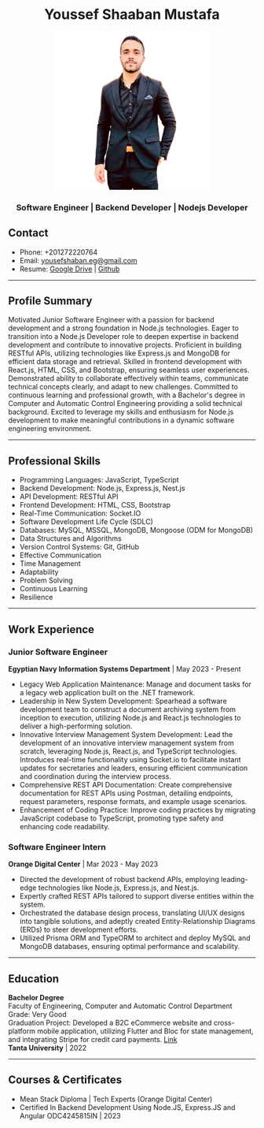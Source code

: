

<div align="center">
  <h1>Youssef Shaaban Mustafa</h1> 
  <a href="http://nestjs.com/" target="blank"><img src="./avatar.JPG" width="320" alt="Nest Logo" /></a>
  <h3>Software Engineer | Backend Developer | Nodejs Developer</h3>
</div>

## Contact
- Phone: +201272220764
- Email: yousefshaban.eg@gmail.com
- Resume: [Google Drive](https://bit.ly/3w3DteJ) | [Github](https://github.com/yousefshabaneg/yousefshabaneg/blob/main/YousefShaban_Software_Engineer.pdf)
---

## Profile Summary

Motivated Junior Software Engineer with a passion for backend development and a strong foundation in Node.js technologies. Eager to transition into a Node.js Developer role to deepen expertise in backend development and contribute to innovative projects. Proficient in building RESTful APIs, utilizing technologies like Express.js and MongoDB for efficient data storage and retrieval. Skilled in frontend development with React.js, HTML, CSS, and Bootstrap, ensuring seamless user experiences. Demonstrated ability to collaborate effectively within teams, communicate technical concepts clearly, and adapt to new challenges. Committed to continuous learning and professional growth, with a Bachelor's degree in Computer and Automatic Control Engineering providing a solid technical background. Excited to leverage my skills and enthusiasm for Node.js development to make meaningful contributions in a dynamic software engineering environment.

---

## Professional Skills

- Programming Languages: JavaScript, TypeScript
- Backend Development: Node.js, Express.js, Nest.js
- API Development: RESTful API
- Frontend Development: HTML, CSS, Bootstrap
- Real-Time Communication: Socket.IO
- Software Development Life Cycle (SDLC)
- Databases: MySQL, MSSQL, MongoDB, Mongoose (ODM for MongoDB)
- Data Structures and Algorithms
- Version Control Systems: Git, GitHub
- Effective Communication
- Time Management
- Adaptability
- Problem Solving
- Continuous Learning
- Resilience

---

## Work Experience

### Junior Software Engineer
**Egyptian Navy Information Systems Department** | May 2023 - Present

- Legacy Web Application Maintenance: Manage and document tasks for a legacy web application built on the .NET framework.
- Leadership in New System Development: Spearhead a software development team to construct a document archiving system from inception to execution, utilizing Node.js and React.js technologies to deliver a high-performing solution.
- Innovative Interview Management System Development: Lead the development of an innovative interview management system from scratch, leveraging Node.js, React.js, and TypeScript technologies. Introduces real-time functionality using Socket.io to facilitate instant updates for secretaries and leaders, ensuring efficient communication and coordination during the interview process.
- Comprehensive REST API Documentation: Create comprehensive documentation for REST APIs using Postman, detailing endpoints, request parameters, response formats, and example usage scenarios.
- Enhancement of Coding Practice: Improve coding practices by migrating JavaScript codebase to TypeScript, promoting type safety and enhancing code readability.

### Software Engineer Intern
**Orange Digital Center** | Mar 2023 - May 2023

- Directed the development of robust backend APIs, employing leading-edge technologies like Node.js, Express.js, and Nest.js.
- Expertly crafted REST APIs tailored to support diverse entities within the system.
- Orchestrated the database design process, translating UI/UX designs into tangible solutions, and adeptly created Entity-Relationship Diagrams (ERDs) to steer development efforts.
- Utilized Prisma ORM and TypeORM to architect and deploy MySQL and MongoDB databases, ensuring optimal performance and scalability.

---

## Education

**Bachelor Degree**  
Faculty of Engineering, Computer and Automatic Control Department  
Grade: Very Good  
Graduation Project: Developed a B2C eCommerce website and cross-platform mobile application, utilizing Flutter and Bloc for state management, and integrating Stripe for credit card payments. [Link](https://github.com/yousefshabaneg/mxstore_graduation_project)  
**Tanta University** | 2022

---

## Courses & Certificates

- Mean Stack Diploma | Tech Experts (Orange Digital Center)
- Certified In Backend Development Using Node.JS, Express.JS and Angular ODC4245815IN | 2023
